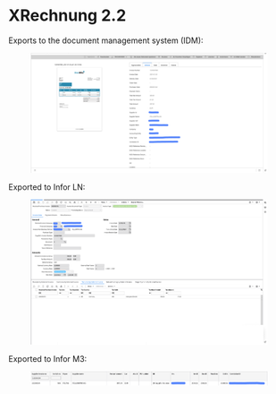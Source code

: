 # XRechnung 2.2

Exports to the document management system (IDM):

<figure><img src="../../../../../../.gitbook/assets/image (1) (1) (1).png" alt=""><figcaption></figcaption></figure>

Exported to Infor LN:

<figure><img src="../../../../../../.gitbook/assets/image2-2.png" alt=""><figcaption></figcaption></figure>

Exported to Infor M3:

<figure><img src="../../../../../../.gitbook/assets/image (353).png" alt=""><figcaption></figcaption></figure>
